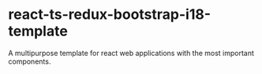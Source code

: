 # react-ts-redux-bootstrap-i18-template
A multipurpose template for react web applications with the most important components.
